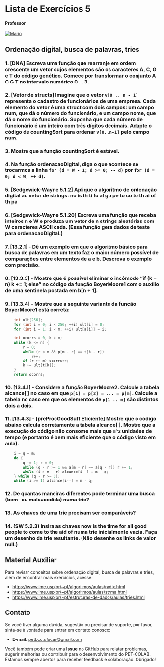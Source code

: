 # Lista de Exercícios 5

#### Professor
[![Mario](https://img.shields.io/badge/Mario_San_Felice-%2300599C.svg?style=for-the-badge&logo=GoogleScholar&logoColor=white)](https://site.dc.ufscar.br/docente/5cee7e5d48365a001679f750)

## Ordenação digital, busca de palavras, tries

### 1. **[DNA]** Escreva uma função que rearranje em ordem crescente um vetor cujos elementos são os caracteres A, C, G e T do código genético. Comece por transformar o conjunto A C G T no intervalo numérico 0 . . 3.

### 2. **[Vetor de structs]** Imagine que o vetor `v[0 .. n - 1]` representa o cadastro de funcionários de uma empresa. Cada elemento do vetor é uma struct com dois campos: um campo num, que dá o número do funcionário, e um campo nome, que dá o nome do funcionário. Suponha que cada número de funcionário é um inteiro com três dígitos decimais. Adapte o código de countingSort para ordenar `v[0..n-1]` pelo campo num.

### 3. **Mostre que a função countingSort é estável.**

### 4. **Na função ordenacaoDigital**, diga o que acontece se trocarmos a linha `for (d = W - 1; d >= 0; -- d)` por `for (d = 0; d < W; ++ d)`.

### 5. **[Sedgewick-Wayne 5.1.2]** Aplique o algoritmo de ordenação digital ao vetor de strings: no is th ti fo al go pe to co to th ai of th pa

### 6. **[Sedgewick-Wayne 5.1.20]** Escreva uma função que receba inteiros n e W e produza um vetor de n strings aleatórias com W caracteres ASCII cada. (Essa função gera dados de teste para ordenacaoDigital.)

### 7. **[13.2.1]** - Dê um exemplo em que o algoritmo básico para busca de palavras em um texto faz o maior número possível de comparações entre elementos de a e b. Descreva o exemplo com precisão.

### 8. **[13.3.3]** - Mostre que é possível eliminar o incômodo “if (k = n) k += 1; else” no código da função BoyerMoore1 com o auxílio de uma sentinela postada em b[n + 1].

### 9. **[13.3.4]** - Mostre que a seguinte variante da função BoyerMoore1 está correta:
```cpp
    int ult[256];
    for (int i = 0; i < 256; ++i) ult[i] = 0;
    for (int i = 1; i < m; ++i) ult[a[i]] = i;

    int ocorrs = 0, k = m;
    while (k <= n) {
        r = 0;
        while (r < m && p[m - r] == t[k - r])
            r++;
        if (r >= m) ocorrs++;
        k += ult[t[k]];
    }
    return ocorrs;
```

### 10. **[13.4.1]** - Considere a função BoyerMoore2. Calcule a tabela alcance[ ] no caso em que `p[1] = p[2] = ... = p[m]`. Calcule a tabela no caso em que os elementos de `p[1 .. m]` são distintos dois a dois.

### 11. **[13.4.3]** - **[preProcGoodSuff Eficiente]** Mostre que o código abaixo calcula corretamente a tabela alcance[ ]. Mostre que a execução do código não consome mais que `m^2` unidades de tempo (e portanto é bem mais eficiente que o código visto em aula).
```cpp
    i = q = m;
    do {
        q -= 1; r = 0;
        while (q - r >= 1 && a[m - r] == a[q - r]) r += 1;
        while (i > m - r) alcance[i--] = m - q;
    } while (q - r >= 1);
    while (i >= 1) alcance[i--] = m - q;
```

### 12. **De quantas maneiras diferentes pode terminar uma busca (bem- ou malsucedida) numa trie?**

### 13. **As chaves de uma trie precisam ser comparáveis?**

### 14. **(SW 5.2.3)** Insira as chaves now is the time for all good people to come to the aid of numa trie inicialmente vazia. Faça um desenho da trie resultante. (Não desenhe os links de valor null.)


## Material Auxiliar

Para revisar conceitos sobre ordenação digital, busca de palavras e tries, além de
encontrar mais exercícios, acesse:

- https://www.ime.usp.br/~pf/algoritmos/aulas/radix.html  
- https://www.ime.usp.br/~pf/algoritmos/aulas/strma.html  
- https://www.ime.usp.br/~pf/estruturas-de-dados/aulas/tries.html  
  
## Contato

Se você tiver alguma dúvida, sugestão ou precisar de suporte, por favor, sinta-se à vontade para entrar em contato conosco:

- **E-mail:** petbcc.ufscar@gmail.com

Você também pode criar uma **Issue** no [GitHub](https://github.com/petbccufscar/pet-colab/issues) para relatar problemas, sugerir melhorias ou contribuir para o desenvolvimento do PET-COLAB. Estamos sempre abertos para receber feedback e colaboração. Obrigado!